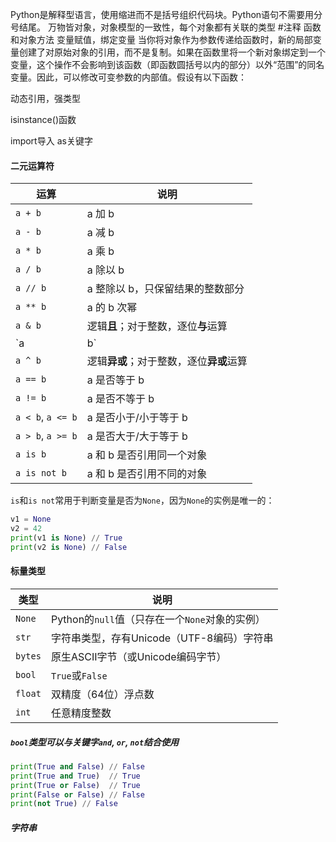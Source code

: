 Python是解释型语言，使用缩进而不是括号组织代码块。Python语句不需要用分号结尾。
万物皆对象，对象模型的一致性，每个对象都有关联的类型
#注释
函数和对象方法
变量赋值，绑定变量
当你将对象作为参数传递给函数时，新的局部变量创建了对原始对象的引用，而不是复制。如果在函数里将一个新对象绑定到一个变量，这个操作不会影响到该函数（即函数圆括号以内的部分）以外“范围”的同名变量。因此，可以修改可变参数的内部值。假设有以下函数：

动态引用，强类型

isinstance()函数

import导入
as关键字



#### 二元运算符

| 运算  | 说明 |
| ----- | ---- |
| `a + b` | a 加 b |
| `a - b` | a 减 b |
| `a * b` | a 乘 b |
| `a / b` | a 除以 b |
| `a // b` | a 整除以 b，只保留结果的整数部分 |
| `a ** b` | a 的 b 次幂 |
| `a & b` | 逻辑**且**；对于整数，逐位**与**运算 |
| `a | b` | 逻辑**或**；对于整数，逐位**或**运算 |
| `a ^ b` | 逻辑**异或**；对于整数，逐位**异或**运算 |
| `a == b` | a 是否等于 b |
| `a != b` | a 是否不等于 b |
| `a < b`, `a <= b` | a 是否小于/小于等于 b |
| `a > b`, `a >= b` | a 是否大于/大于等于 b |
| `a is b` | a 和 b 是否引用同一个对象 |
| `a is not b` | a 和 b 是否引用不同的对象 |

`is`和`is not`常用于判断变量是否为`None`，因为`None`的实例是唯一的：

```python
v1 = None
v2 = 42
print(v1 is None) // True
print(v2 is None) // False
```

#### 标量类型

| 类型    | 说明                                           |
| ------- | ---------------------------------------------- |
| `None`  | Python的`null`值（只存在一个`None`对象的实例） |
| `str`   | 字符串类型，存有Unicode（UTF-8编码）字符串     |
| `bytes` | 原生ASCII字节（或Unicode编码字节）             |
| `bool`  | `True`或`False`                                |
| `float` | 双精度（64位）浮点数                           |
| `int`   | 任意精度整数                                   |

##### `bool`类型可以与关键字`and`, `or`, `not`结合使用

```python
print(True and False) // False
print(True and True)  // True
print(True or False)  // True
print(False or False) // False
print(not True) // False
```

##### 字符串









